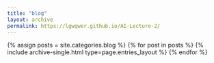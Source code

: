 ```yaml
---
title: "blog"
layout: archive
permalink: https://lgwqwer.github.io/AI-Lecture-2/
---
```



{% assign posts = site.categories.blog %}
{% for post in posts %} {% include archive-single.html type=page.entries_layout %} {% endfor %}